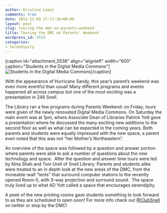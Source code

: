 ```yaml
---
author: Kristina Lopez
comments: true
date: 2012-11-09 17:17:16+00:00
layout: post
slug: touring-the-dmc-on-parents-weekend
title: Touring the DMC on Parents' Weekend
wordpress_id: 5519
categories:
- Serendipity
---
```


[caption id="attachment_5538" align="alignleft" width="600" caption="Students in the Digital Media Commons"]![Students in the Digital Media Commons](http://www.lib.neu.edu/snippets/wp-content/uploads/2012/11/IMG_3830.jpg)[/caption]

With the appearance of Hurricane Sandy, this year’s parent’s weekend was even more eventful than usual! Many different programs and events happened all across campus but one of the most exciting was a presentation in 246 Snell.

The Library ran a few programs during Parents Weekend: on Friday, tours were given of the newly renovated Digital Media Commons. On Saturday the main event was at 1pm, where Associate Dean of Libraries Patrick Yott gave a presentation where he discussed the many exciting new additions to the second floor as well as what can be expected in the coming years. Both parents and students were equally impressed with the new space; a parent even noted that this was not “her Mother’s Northeastern”.

An overview of the space was followed by a question and answer portion where parents were able to ask a number of questions about the new technology and space.  After the question and answer time tours were led by Nina Shah and Tom Urell of Snell Library. Parents and students alike were treated to an in depth look at the new areas of the DMC, from the moveable-wall "tents" that surround computer stations to the recently opened Room-5, with 3-way projection and surround sound.  The space truly lived up to what AD Yott called a space that encourages serendipity.

A peek of the new printing rooms gave students something to look forward to as they are scheduled to open soon! For more info check out [@ClubSnell](https://twitter.com/ClubSnell) on twitter or stop by the DMC!
